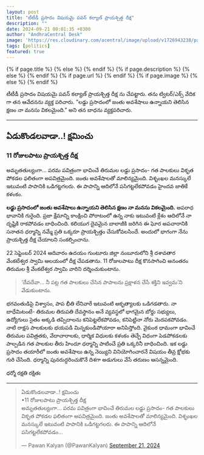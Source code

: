 ```yaml
---
layout: post
title: "టీటీడీ ప్రసాదం విషయమై పవన్ కల్యాణ్ ప్రాయశ్చిత్త దీక్ష"
description: ""
date: 2024-09-21 00:01:35 +0300
author: "AndhraCentral Desk"
image: 'https://res.cloudinary.com/acentral/image/upload/v1726943238/pawank/pawankalyan-ttd_s9hevc.png'
tags: [politics]
featured: true
---
```


<meta content="{{ site.title }}" property="og:site_name">
{% if page.title %}
  <meta content="{{ page.title }}" property="og:title">
{% else %}
  <meta content="{{ site.title }}" property="og:title">
{% endif %}
{% if page.description %}
  <meta content="{{ page.description }}" property="og:description">
{% else %}
  <meta content="{{ site.description }}" property="og:description">
{% endif %}
{% if page.url %}
  <meta content="{{ site.url }}{{ page.url }}" property="og:url">
{% endif %}
{% if page.image %}
  <meta content="https://res.cloudinary.com/acentral/image/upload/v1726943238/pawank/pawankalyan-ttd_s9hevc.png" property="og:image">
{% else %}
  <meta content="{{ site.url }}/images/og.png" property="og:image">
{% endif %}


టీటీడీ ప్రసాదం విషయమై పవన్ కల్యాణ్ ప్రాయశ్చిత్త దీక్ష ను చేపట్టారు. తను ట్విటర్/ఎక్స్ వేదిక గా తన ఆవేదనను వ్యక్త పరిచారు. "లడ్డు ప్రసాదంలో జంతు అవశేషాలు ఉన్నాయని తెలిసిన క్షణం నా మనసు వికలమైంది." అని తన బాధను వ్యక్తపరిచారు. 

--- 

## ఏడుకొండలవాడా..! క్షమించు

### 11 రోజులపాటు ప్రాయశ్చిత్త దీక్ష 

అమృతతుల్యంగా... పరమ పవిత్రంగా భావించే తిరుమల లడ్డు ప్రసాదం- గత పాలకులు వికృత పోకడల ఫలితంగా అపవిత్రమైంది. జంతు అవశేషాలతో మాలిన్యమైంది. విశృంఖల మనస్కులే ఇటువంటి పాపానికి ఒడిగట్టగలరు. ఈ పాపాన్ని ఆదిలోనే పసిగట్టలేకపోవడం హైందవ జాతికే కళంకం. 

<b>లడ్డు ప్రసాదంలో జంతు అవశేషాలు ఉన్నాయని తెలిసిన క్షణం నా మనసు వికలమైంది.</b> అపరాధ భావానికి గురైంది. ప్రజా క్షేమాన్ని కాంక్షించి పోరాటంలో ఉన్న నాకు ఇటువంటి క్లేశం ఆదిలోనే నా దృష్టికి రాకపోవడం బాధించింది. కలియుగ దైవమైన బాలాజీకి జరిగిన ఈ ఘోర అపచారానికి సనాతన ధర్మాన్ని నమ్మే ప్రతి ఒక్కరూ ప్రాయశ్చిత్తం చేసుకోవలసిందే. అందులో భాగంగా నేను ప్రాయశ్చిత్త దీక్ష చేయాలని సంకల్పించాను. 

22 సెప్టెంబర్ 2024 ఆదివారం ఉదయం గుంటూరు జిల్లా నంబూరులోని శ్రీ దశావతార వేంకటేశ్వర స్వామి ఆలయంలో దీక్ష చేపడతాను. 11 రోజులపాటు దీక్ష కొనసాగించి అనంతరం తిరుమల శ్రీ వేంకటేశ్వర స్వామి వారిని దర్శించుకుంటాను. 

> ‘దేవదేవా... నీ పట్ల గత పాలకులు చేసిన పాపాలను ప్రక్షాళన చేసే శక్తిని ఇవ్వమ’ని వేడుకుంటాను. 

భగవంతుడిపై విశ్వాసం, పాప భీతి లేనివారే ఇటువంటి అకృత్యాలకు ఒడిగడతారు. నా బాధేమిటంటే- తిరుమల తిరుపతి దేవస్థానం అనే వ్యవస్థలో భాగమైన బోర్డు సభ్యులు, ఉద్యోగులు సైతం అక్కడి తప్పిదాలను కనిపెట్టలేకపోవడం, కనిపెట్టినా నోరు మెదపకపోవడం. నాటి రాక్షస పాలకులకు భయపడి మిన్నకుండిపోయారా అనిపిస్తోంది. 
వైకుంఠ ధామంగా భావించే తిరుమల పవిత్రతకు, వేదాచారాలకు, ధార్మిక విధులకు కళంకం తెచ్చే విధంగా పెడపోకడలకు పాల్పడిన గత పాలకుల తీరు హిందూ ధర్మాన్ని పాటించే ప్రతి ఒక్కరినీ బాధించింది. ఇక లడ్డు ప్రసాదం తయారీలో జంతు అవశేషాలు ఉన్న నెయ్యిని వినియోగించారనే విషయం తీవ్ర క్షోభకు గురి చేసింది. ధర్మాన్ని పునరుద్ధరించుకొనే దిశగా అడుగులు వేసే తరుణం ఆసన్నమైంది.

ధర్మో రక్షతి రక్షితః

---

<blockquote class="twitter-tweet"><p lang="te" dir="ltr">ఏడుకొండలవాడా..! క్షమించు<br>•11 రోజులపాటు ప్రాయశ్చిత్త దీక్ష <br>అమృతతుల్యంగా... పరమ పవిత్రంగా భావించే తిరుమల లడ్డు ప్రసాదం- గత పాలకులు వికృత పోకడల ఫలితంగా అపవిత్రమైంది. జంతు అవశేషాలతో మాలిన్యమైంది. విశృంఖల మనస్కులే ఇటువంటి పాపానికి ఒడిగట్టగలరు. ఈ పాపాన్ని ఆదిలోనే పసిగట్టలేకపోవడం…</p>&mdash; Pawan Kalyan (@PawanKalyan) <a href="https://twitter.com/PawanKalyan/status/1837500828497654099?ref_src=twsrc%5Etfw">September 21, 2024</a></blockquote> <script async src="https://platform.twitter.com/widgets.js" charset="utf-8"></script>